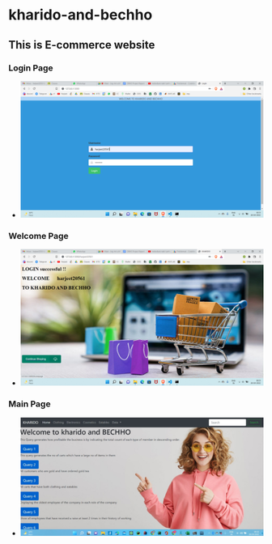 # kharido-and-bechho
## This is E-commerce website

### Login Page
- ![Login](static/login.png)

### Welcome Page
- ![Welcome](static/welcome.png)

### Main Page
- ![Main-Page](static/main_page.jpeg)
